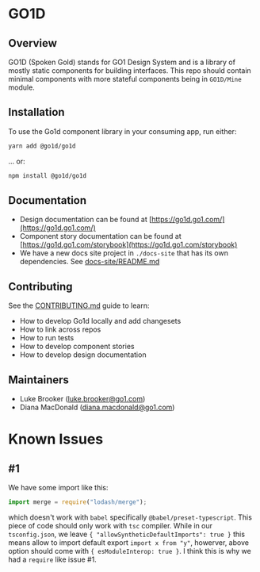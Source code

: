 # GO1D

## Overview

GO1D (Spoken Gold) stands for GO1 Design System and is a library of mostly static components for building interfaces. This repo should contain minimal components with more stateful components being in `GO1D/Mine` module.

## Installation

To use the Go1d component library in your consuming app, run either:

```sh
yarn add @go1d/go1d
```

… or:

```sh
npm install @go1d/go1d
```

## Documentation

- Design documentation can be found at [https://go1d.go1.com/](https://go1d.go1.com/)
- Component story documentation can be found at [https://go1d.go1.com/storybook](https://go1d.go1.com/storybook)
- We have a new docs site project in `./docs-site` that has its own dependencies. See [docs-site/README.md](docs-site/README.md)

## Contributing

See the [CONTRIBUTING.md](./CONTRIBUTING.md) guide to learn:

- How to develop Go1d locally and add changesets
- How to link across repos
- How to run tests
- How to develop component stories
- How to develop design documentation

## Maintainers

* Luke Brooker (luke.brooker@go1.com)
* Diana MacDonald (diana.macdonald@go1.com)

# Known Issues

## #1
We have some import like this:

```javascript
import merge = require("lodash/merge");
```

which doesn't work with `babel` specifically `@babel/preset-typescript`. This piece of code should only work with `tsc` compiler.
While in our `tsconfig.json`, we leave `{ "allowSyntheticDefaultImports": true }` this means allow to import default export `import x from "y"`, howerver,
above option should come with `{ esModuleInterop: true }`. I think this is why we had a `require` like issue #1.

